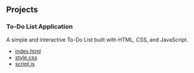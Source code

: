 ## Projects

### To-Do List Application
A simple and interactive To-Do List built with HTML, CSS, and JavaScript.

- [index.html](To-Do-list/index.html)
- [style.css](To-Do-list/style.css)
- [script.js](To-Do-list/script.js)

